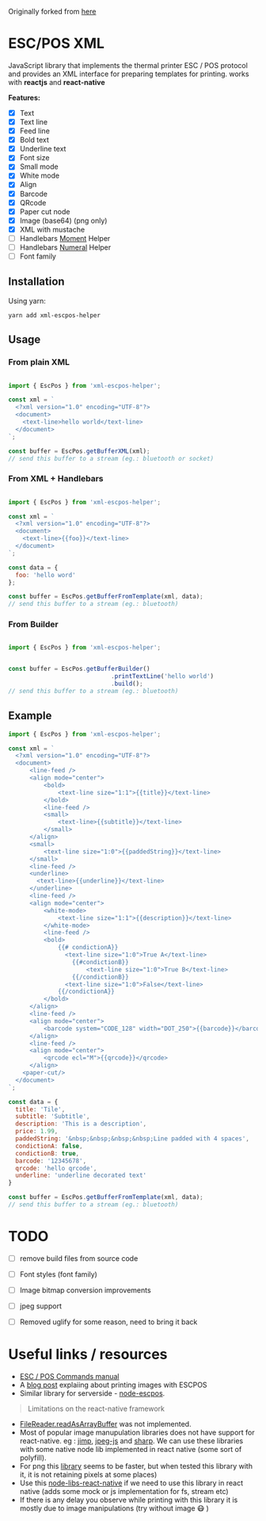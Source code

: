 Originally forked from [here](https://github.com/ingoncalves/escpos-xml)

# ESC/POS XML

JavaScript library that implements the thermal printer ESC / POS protocol and provides an XML interface for preparing templates for printing. works with **reactjs** and **react-native**

**Features:**
- [x] Text
- [x] Text line
- [x] Feed line
- [x] Bold text
- [x] Underline text
- [x] Font size
- [x] Small mode
- [x] White mode
- [x] Align
- [x] Barcode
- [x] QRcode
- [x] Paper cut node
- [x] Image (base64) (png only)
- [x] XML with mustache
- [ ] Handlebars [Moment](http://momentjs.com) Helper
- [ ] Handlebars [Numeral](http://numeraljs.com) Helper
- [ ] Font family

## Installation

Using yarn:

```
yarn add xml-escpos-helper
```

## Usage

### From plain XML
```js

import { EscPos } from 'xml-escpos-helper';

const xml = `
  <?xml version="1.0" encoding="UTF-8"?>
  <document>
    <text-line>hello world</text-line>
  </document>
`;

const buffer = EscPos.getBufferXML(xml);
// send this buffer to a stream (eg.: bluetooth or socket)

```

### From XML + Handlebars
```js

import { EscPos } from 'xml-escpos-helper';

const xml = `
  <?xml version="1.0" encoding="UTF-8"?>
  <document>
    <text-line>{{foo}}</text-line>
  </document>
`;

const data = {
  foo: 'hello word'
};

const buffer = EscPos.getBufferFromTemplate(xml, data);
// send this buffer to a stream (eg.: bluetooth)

```

### From Builder
```js

import { EscPos } from 'xml-escpos-helper';


const buffer = EscPos.getBufferBuilder()
                             .printTextLine('hello world')
                             .build();
// send this buffer to a stream (eg.: bluetooth)

```

## Example

```js
import { EscPos } from 'xml-escpos-helper';

const xml = `
  <?xml version="1.0" encoding="UTF-8"?>
  <document>
      <line-feed />
      <align mode="center">
          <bold>
              <text-line size="1:1">{{title}}</text-line>
          </bold>
          <line-feed />
          <small>
              <text-line>{{subtitle}}</text-line>
          </small>
      </align>
      <small>
          <text-line size="1:0">{{paddedString}}</text-line>
      </small>
      <line-feed />
      <underline>
        <text-line>{{underline}}</text-line>
      </underline>
      <line-feed />
      <align mode="center">
          <white-mode>
              <text-line size="1:1">{{description}}</text-line>
          </white-mode>
          <line-feed />
          <bold>
              {{# condictionA}}
                <text-line size="1:0">True A</text-line>
                  {{#condictionB}}
                      <text-line size="1:0">True B</text-line>
                  {{/condictionB}}
                <text-line size="1:0">False</text-line>
              {{/condictionA}}
          </bold>
      </align>
      <line-feed />
      <align mode="center">
          <barcode system="CODE_128" width="DOT_250">{{barcode}}</barcode>
      </align>
      <line-feed />
      <align mode="center">
          <qrcode ecl="M">{{qrcode}}</qrcode>
      </align>
    <paper-cut/>
  </document>
`;

const data = {
  title: 'Tile',
  subtitle: 'Subtitle',
  description: 'This is a description',
  price: 1.99,
  paddedString: '&nbsp;&nbsp;&nbsp;&nbsp;Line padded with 4 spaces',
  condictionA: false,
  condictionB: true,
  barcode: '12345678',
  qrcode: 'hello qrcode',
  underline: 'underline decorated text'
}

const buffer = EscPos.getBufferFromTemplate(xml, data);
// send this buffer to a stream (eg.: bluetooth)

```



# TODO

- [ ] remove build files from source code
- [ ] Font styles (font family)
- [ ] Image bitmap conversion improvements
- [ ] jpeg support
- [ ] Removed uglify for some reason, need to bring it back




# Useful links / resources

- [ESC / POS Commands manual](./resources/ESCPOS_Command_Manual.pdf) 
- A [blog post](https://www.visuality.pl/posts/thermal-printer-protocols-for-image-and-text#:~:text=How%20can%20we%20print%20an,command%20language%20of%20thermal%20printers) explaiing about printing images with ESCPOS 
- Similar library for serverside - [node-escpos](https://github.com/song940/node-escpos).

> Limitations on the react-native framework

- [FileReader.readAsArrayBuffer](https://github.com/facebook/react-native/issues/21209) was not implemented.
- Most of popular image manupulation libraries does not have support for react-native. eg : [jimp](https://www.npmjs.com/package/jimp), [jpeg-js](https://www.npmjs.com/package/jpeg-js) and [sharp](https://www.npmjs.com/package/sharp). We can use these libraries with some native node lib implemented in react native (some sort of polyfill).  
- For png this [library](https://github.com/photopea/UPNG.js) seems to be faster, but when tested this library with it, it is not retaining pixels at some places) 
- Use this [node-libs-react-native](https://www.npmjs.com/package/node-libs-react-native) if we need to use this library in react native (adds some mock or js implementation for fs, stream etc)
- If there is any delay you observe while printing with this library it is mostly due to image manipulations (try without image :mask: )
